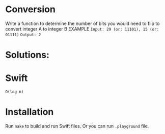 # Conversion
Write a function to determine the number of bits you would need to flip to convert integer A to integer B
EXAMPLE
`Input: 29 (or: 11101), 15 (or: 01111)`
`Output: 2`

# Solutions:

# Swift
```
O(log n)
```

# Installation
Run `make` to build and run Swift files. Or you can run `.playground` file.
